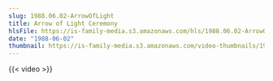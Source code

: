 ```yaml
---
slug: 1988.06.02-ArrowOfLight
title: Arrow of Light Ceremony
hlsFile: https://is-family-media.s3.amazonaws.com/hls/1988.06.02-ArrowOfLight/1988.06.02-ArrowOfLight.m3u8
date: "1988-06-02"
thumbnail: https://is-family-media.s3.amazonaws.com/video-thumbnails/1988.06.02-ArrowOfLight.png
---
```

{{< video >}}
